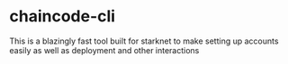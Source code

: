 # chaincode-cli
This is a blazingly fast tool built  for starknet to make setting up accounts easily as well as deployment and other interactions 
